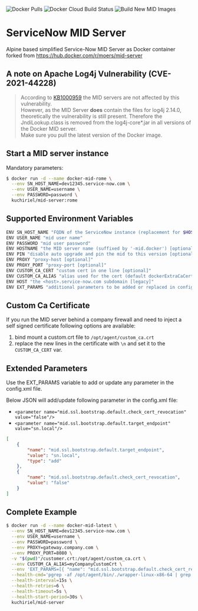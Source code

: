 ![Docker Pulls](https://img.shields.io/docker/pulls/kuchiriel/mid-server?style=flat-square) ![Docker Cloud Build Status](https://img.shields.io/docker/cloud/build/kuchiriel/mid-server?style=flat-square) ![Build New MID Images](https://github.com/kuchiriel/docker-mid-server/workflows/Build%20New%20MID%20Images/badge.svg)

# ServiceNow MID Server

Alpine based simplified Service-Now MID Server as Docker container forked from https://hub.docker.com/r/moers/mid-server

## A note on Apache Log4j Vulnerability (CVE-2021-44228)

> According to [KB1000959](https://support.servicenow.com/kb?id=kb_article_view&sysparm_article=KB1000959) the MID servers are not affected by this vulnerability.  
> However, as the MID Server **does** contain the files for log4j 2.14.0, theoretically the vulnerability is still present.
> Therefore the JndiLookup.class is removed from the log4j-core*.jar in all versions of the Docker MID server.  
> Make sure you pull the latest version of the Docker image.

## Start a MID server instance

Mandatory parameters:

```bash
$ docker run -d --name docker-mid-rome \
  --env SN_HOST_NAME=dev12345.service-now.com \
  --env USER_NAME=username \
  --env PASSWORD=password \
  kuchiriel/mid-server:rome
```
## Supported Environment Variables

```bash
ENV SN_HOST_NAME "FQDN of the ServiceNow instance (replacement for $HOST)"
ENV USER_NAME "mid user name"
ENV PASSWORD "mid user password"
ENV HOSTNAME "the MID server name (suffixed by '-mid.docker') [optional]"
ENV PIN "disable auto upgrade and pin the mid to this version [optional]"
ENV PROXY "proxy-host [optional]"
ENV PROXY_PORT "proxy-port [optional]"
ENV CUSTOM_CA_CERT "custom cert in one line [optional]"
ENV CUSTOM_CA_ALIAS "alias used for the cert (default dockerExtraCaCerts) [optional]"
ENV HOST "the <host>.service-now.com subdomain [legacy]"
ENV EXT_PARAMS "additional parameters to be added or replaced in config.xml"
```
## Custom Ca Certificate

If you run the MID server behind a company firewall and need to inject a self signed certificate following options are available:

1. bind mount a custom.crt file to `/opt/agent/custom_ca.crt`
2. replace the new lines in the certificate with `\n` and set it to the `CUSTOM_CA_CERT` var.

## Extended Parameters

Use the EXT_PARAMS variable to add or update any parameter in the config.xml file.

Below JSON will add/update following parameter in the config.xml file:

* `<parameter name="mid.ssl.bootstrap.default.check_cert_revocation" value="false"/>`
* `<parameter name="mid.ssl.bootstrap.default.target_endpoint" value="sn.local"/>`

```json
[
    {
        "name": "mid.ssl.bootstrap.default.target_endpoint",
        "value": "sn.local",
        "type": "add"
    },
    {
        "name": "mid.ssl.bootstrap.default.check_cert_revocation",
        "value": "false"
    }
]
```

## Complete Example

```bash
$ docker run -d --name docker-mid-latest \
  --env SN_HOST_NAME=dev12345.service-now.com \
  --env USER_NAME=username \
  --env PASSWORD=password \
  --env PROXY=gateway.company.com \
  --env PROXY_PORT=8080 \
  -v "$(pwd)"/customer.crt:/opt/agent/custom_ca.crt \
  --env CUSTOM_CA_ALIAS=myCompanyCustomCrt \
  --env 'EXT_PARAMS=[{ "name": "mid.ssl.bootstrap.default.check_cert_revocation", "value": "false", "type":"update" }]' \
  --health-cmd='pgrep -af /opt/agent/bin/./wrapper-linux-x86-64 | grep `cat /opt/agent/work/mid.pid` || exit 1' \
  --health-interval=15s \
  --health-retries=6 \
  --health-timeout=5s \
  --health-start-period=30s \
  kuchiriel/mid-server
```
